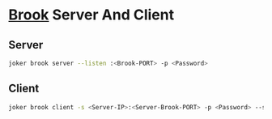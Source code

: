# [Brook](https://github.com/txthinking/brook) Server And Client

## Server

```bash
joker brook server --listen :<Brook-PORT> -p <Password>
```

## Client

```bash
joker brook client -s <Server-IP>:<Server-Brook-PORT> -p <Password> --socks5 127.0.0.1:<Local-Socks5-Port>
```
